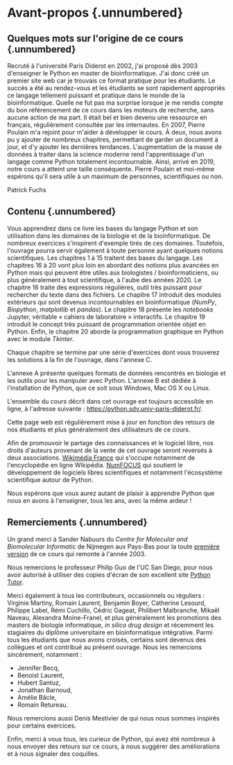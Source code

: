 # Avant-propos {.unnumbered}


## Quelques mots sur l'origine de ce cours {.unnumbered}

Recruté à l'université Paris Diderot en 2002, j'ai proposé dès 2003 d'enseigner le Python en master de bioinformatique. J'ai donc créé un premier site web car je trouvais ce format pratique pour les étudiants. Le succès a été au rendez-vous et les étudiants se sont rapidement appropriés ce langage tellement puissant et pratique dans le monde de la bioinformatique. Quelle ne fut pas ma surprise lorsque je me rendis compte du bon référencement de ce cours dans les moteurs de recherche, sans aucune action de ma part. Il était bel et bien devenu une ressource en français, régulièrement consultée par les internautes. En 2007, Pierre Poulain m'a rejoint pour m'aider à développer le cours. À deux, nous avons pu y ajouter de nombreux chapitres, permettant de garder un document à jour, et d'y ajouter les dernières tendances. L'augmentation de la masse de données à traiter dans la science moderne rend l'apprentissage d'un langage comme Python totalement incontournable. Ainsi, arrivé en 2019, notre cours a atteint une taille conséquente. Pierre Poulain et moi-même espérons qu'il sera utile à un maximum de personnes, scientifiques ou non.

Patrick Fuchs

## Contenu {.unnumbered}

Vous apprendrez dans ce livre les bases du langage Python et son utilisation dans les domaines de la biologie et de la bioinformatique. De nombreux exercices s'inspirent d'exemple tirés de ces domaines. Toutefois, l'ouvrage pourra servir également à toute personne ayant quelques notions scientifiques. Les chapitres 1 à 15 traitent des bases du langage. Les chapitres 16 à 20 vont plus loin en abordant des notions plus avancées en Python mais qui peuvent être utiles aux biologistes / bioinformaticiens, ou plus généralement à tout scientifique, à l'aube des années 2020. Le chapitre 16 traite des expressions régulières, outil très puissant pour rechercher du texte dans des fichiers. Le chapitre 17 introduit des modules extérieurs qui sont devenus incontournables en bioinformatique (*NumPy*, *Biopython*, *matplotlib* et *pandas*). Le chapitre 18 présente les *notebooks* Jupyter, véritable « cahiers de laboratoire » interactifs. Le chapitre 19 introduit le concept très puissant de programmation orientée objet en Python. Enfin, le chapitre 20 aborde la programmation graphique en Python avec le module *Tkinter*.

Chaque chapitre se termine par une série d'exercices dont vous trouverez les solutions à la fin de l'ouvrage, dans l'annexe C.

L'annexe A présente quelques formats de données rencontrés en biologie et les outils pour les manipuler avec Python. L'annexe B est dédiée à l'installation de Python, que ce soit sous Windows, Mac OS X ou Linux.

L'ensemble du cours décrit dans cet ouvrage est toujours accessible en ligne, à l'adresse suivante :
<https://python.sdv.univ-paris-diderot.fr/>.

Cette page web est régulièrement mise à jour en fonction des retours de nos étudiants et plus généralement des utilisateurs de ce cours.

Afin de promouvoir le partage des connaissances et le logiciel libre, nos droits d'auteurs provenant de la vente de cet ouvrage seront reversés à deux associations. [Wikimédia France](https://www.wikimedia.fr/) qui s'occupe notamment de l'encyclopédie en ligne Wikipédia. [NumFOCUS](https://numfocus.org/) qui soutient le développement de logiciels libres scientifiques et notamment l'écosystème scientifique autour de Python.

Nous espérons que vous aurez autant de plaisir à apprendre Python que nous en avons à l'enseigner, tous les ans, avec la même ardeur !

## Remerciements {.unnumbered}

Un grand merci à Sander Nabuurs du *Centre for Molecular and Biomolecular Informatic* de Nijmegen aux Pays-Bas pour la toute [première version](http://www.cmbi.ru.nl/pythoncourse/spy/index.spy?site=python&action=Home) de ce cours qui remonte à l'année 2003.

Nous remercions le professeur Philip Guo de l'UC San Diego, pour nous avoir autorisé à utiliser des copies d'écran de son excellent site [Python Tutor](http://pythontutor.com/).

Merci également à tous les contributeurs, occasionnels ou réguliers :
Virginie Martiny, Romain Laurent, Benjamin Boyer, Catherine Lesourd, Philippe Label, Rémi Cuchillo, Cédric Gageat, Philibert Malbranche, Mikaël Naveau, Alexandra Moine-Franel, et plus généralement les promotions des masters de biologie informatique, *in silico drug design* et récemment les stagiaires du diplôme universitaire en bioinformatique intégrative. Parmi tous les étudiants que nous avons croisés, certains sont devenus des collègues et ont contribué au présent ouvrage. Nous les remercions sincèrement, notamment :

- Jennifer Becq,
- Benoist Laurent,
- Hubert Santuz,
- Jonathan Barnoud,
- Amélie Bâcle,
- Romain Retureau.

Nous remercions aussi Denis Mestivier de qui nous nous sommes inspirés pour certains exercices.

Enfin, merci à vous tous, les curieux de Python, qui avez été nombreux à nous envoyer des retours sur ce cours, à nous suggérer des améliorations et à nous signaler des coquilles.
